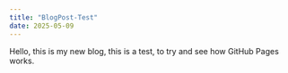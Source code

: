 ```yaml
---
title: "BlogPost-Test"
date: 2025-05-09
---
```


Hello, this is my new blog, this is a test, to try and see how GitHub Pages works.
